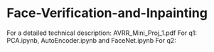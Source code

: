 # Face-Verification-and-Inpainting
For a detailed technical description: AVRR_Mini_Proj_1.pdf
For q1: PCA.ipynb, AutoEncoder.ipynb and FaceNet.ipynb
For q2: 

